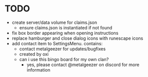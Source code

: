 # TODO

- create server/data volume for claims.json
    - ensure claims.json is instantiated if not found
- fix box border appearing when opening instructions
- replace hamburger and close dialog icons with runescape icons
- add contact item to SettingsMenu. contains:
    - contact metalgeezer for updates/bugfixes
    - created by oxi
    - can i use this bingo board for my own clan?
        - yes, please contact @metalgeezer on discord for more information